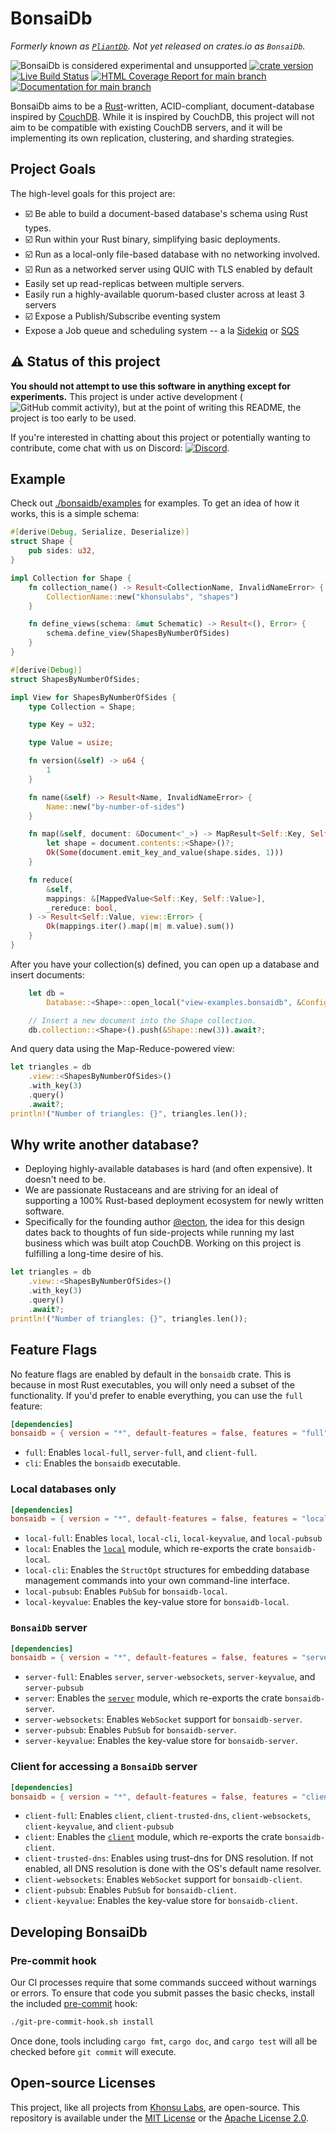 # BonsaiDb

*Formerly known as [`PliantDb`](https://crates.io/crates/pliantdb). Not yet released on crates.io as `BonsaiDb`.*

![BonsaiDb is considered experimental and unsupported](https://img.shields.io/badge/status-experimental-blueviolet)
[![crate version](https://img.shields.io/crates/v/bonsaidb.svg)](https://crates.io/crates/bonsaidb)
[![Live Build Status](https://img.shields.io/github/workflow/status/khonsulabs/bonsaidb/Tests/main)](https://github.com/khonsulabs/bonsaidb/actions?query=workflow:Tests)
[![HTML Coverage Report for `main` branch](https://khonsulabs.github.io/bonsaidb/coverage/badge.svg)](https://khonsulabs.github.io/bonsaidb/coverage/)
[![Documentation for `main` branch](https://img.shields.io/badge/docs-main-informational)](https://khonsulabs.github.io/bonsaidb/main/bonsaidb/)

BonsaiDb aims to be a [Rust](https://rust-lang.org)-written, ACID-compliant, document-database inspired by [CouchDB](https://couchdb.apache.org/). While it is inspired by CouchDB, this project will not aim to be compatible with existing CouchDB servers, and it will be implementing its own replication, clustering, and sharding strategies.

## Project Goals

The high-level goals for this project are:

- ☑️ Be able to build a document-based database's schema using Rust types.
- ☑️ Run within your Rust binary, simplifying basic deployments.
- ☑️ Run as a local-only file-based database with no networking involved.
- ☑️ Run as a networked server using QUIC with TLS enabled by default
- Easily set up read-replicas between multiple servers.
- Easily run a highly-available quorum-based cluster across at least 3 servers
- ☑️ Expose a Publish/Subscribe eventing system
- Expose a Job queue and scheduling system -- a la [Sidekiq](https://sidekiq.org/) or [SQS](https://aws.amazon.com/sqs/)

## ⚠️ Status of this project

**You should not attempt to use this software in anything except for experiments.** This project is under active development (![GitHub commit activity](https://img.shields.io/github/commit-activity/m/khonsulabs/bonsaidb)), but at the point of writing this README, the project is too early to be used.

If you're interested in chatting about this project or potentially wanting to contribute, come chat with us on Discord: [![Discord](https://img.shields.io/discord/578968877866811403)](https://discord.khonsulabs.com/).

## Example

Check out [./bonsaidb/examples](./bonsaidb/examples) for examples. To get an idea of how it works, this is a simple schema:

```rust
#[derive(Debug, Serialize, Deserialize)]
struct Shape {
    pub sides: u32,
}

impl Collection for Shape {
    fn collection_name() -> Result<CollectionName, InvalidNameError> {
        CollectionName::new("khonsulabs", "shapes")
    }

    fn define_views(schema: &mut Schematic) -> Result<(), Error> {
        schema.define_view(ShapesByNumberOfSides)
    }
}

#[derive(Debug)]
struct ShapesByNumberOfSides;

impl View for ShapesByNumberOfSides {
    type Collection = Shape;

    type Key = u32;

    type Value = usize;

    fn version(&self) -> u64 {
        1
    }

    fn name(&self) -> Result<Name, InvalidNameError> {
        Name::new("by-number-of-sides")
    }

    fn map(&self, document: &Document<'_>) -> MapResult<Self::Key, Self::Value> {
        let shape = document.contents::<Shape>()?;
        Ok(Some(document.emit_key_and_value(shape.sides, 1)))
    }

    fn reduce(
        &self,
        mappings: &[MappedValue<Self::Key, Self::Value>],
        _rereduce: bool,
    ) -> Result<Self::Value, view::Error> {
        Ok(mappings.iter().map(|m| m.value).sum())
    }
}
```

After you have your collection(s) defined, you can open up a database and insert documents:

```rust
    let db =
        Database::<Shape>::open_local("view-examples.bonsaidb", &Configuration::default()).await?;

    // Insert a new document into the Shape collection.
    db.collection::<Shape>().push(&Shape::new(3)).await?;
```

And query data using the Map-Reduce-powered view:

```rust
let triangles = db
    .view::<ShapesByNumberOfSides>()
    .with_key(3)
    .query()
    .await?;
println!("Number of triangles: {}", triangles.len());
```

## Why write another database?

- Deploying highly-available databases is hard (and often expensive). It doesn't need to be.
- We are passionate Rustaceans and are striving for an ideal of supporting a 100% Rust-based deployment ecosystem for newly written software.
- Specifically for the founding author [@ecton](https://github.com/ecton), the idea for this design dates back to thoughts of fun side-projects while running my last business which was built atop CouchDB. Working on this project is fulfilling a long-time desire of his.

```rust
let triangles = db
    .view::<ShapesByNumberOfSides>()
    .with_key(3)
    .query()
    .await?;
println!("Number of triangles: {}", triangles.len());
```

## Feature Flags

No feature flags are enabled by default in the `bonsaidb` crate. This is
because in most Rust executables, you will only need a subset of the
functionality. If you'd prefer to enable everything, you can use the `full`
feature:

```toml
[dependencies]
bonsaidb = { version = "*", default-features = false, features = "full" }
```

- `full`: Enables `local-full`, `server-full`, and `client-full`.
- `cli`: Enables the `bonsaidb` executable.

### Local databases only

```toml
[dependencies]
bonsaidb = { version = "*", default-features = false, features = "local-full" }
```

- `local-full`: Enables `local`, `local-cli`, `local-keyvalue`, and
  `local-pubsub`
- `local`: Enables the [`local`](https://dev.bonsaidb.io/main/bonsaidb/local/) module, which re-exports the crate
  `bonsaidb-local`.
- `local-cli`: Enables the `StructOpt` structures for embedding database
  management commands into your own command-line interface.
- `local-pubsub`: Enables `PubSub` for `bonsaidb-local`.
- `local-keyvalue`: Enables the key-value store for `bonsaidb-local`.

### `BonsaiDb` server

```toml
[dependencies]
bonsaidb = { version = "*", default-features = false, features = "server-full" }
```

- `server-full`: Enables `server`, `server-websockets`, `server-keyvalue`,
  and `server-pubsub`
- `server`: Enables the [`server`](https://dev.bonsaidb.io/main/bonsaidb/server/) module, which re-exports the crate
  `bonsaidb-server`.
- `server-websockets`: Enables `WebSocket` support for `bonsaidb-server`.
- `server-pubsub`: Enables `PubSub` for `bonsaidb-server`.
- `server-keyvalue`: Enables the key-value store for `bonsaidb-server`.

### Client for accessing a `BonsaiDb` server

```toml
[dependencies]
bonsaidb = { version = "*", default-features = false, features = "client-full" }
```

- `client-full`: Enables `client`, `client-trusted-dns`,
  `client-websockets`, `client-keyvalue`, and `client-pubsub`
- `client`: Enables the [`client`](https://dev.bonsaidb.io/main/bonsaidb/client/) module, which re-exports the crate
  `bonsaidb-client`.
- `client-trusted-dns`: Enables using trust-dns for DNS resolution. If not
  enabled, all DNS resolution is done with the OS's default name resolver.
- `client-websockets`: Enables `WebSocket` support for `bonsaidb-client`.
- `client-pubsub`: Enables `PubSub` for `bonsaidb-client`.
- `client-keyvalue`: Enables the key-value store for `bonsaidb-client`.

## Developing BonsaiDb

### Pre-commit hook

Our CI processes require that some commands succeed without warnings or errors. To ensure that code you submit passes the basic checks, install the included [pre-commit](./git-pre-commit-hook.sh) hook:

```bash
./git-pre-commit-hook.sh install
```

Once done, tools including `cargo fmt`, `cargo doc`, and `cargo test` will all be checked before `git commit` will execute.

## Open-source Licenses

This project, like all projects from [Khonsu Labs](https://khonsulabs.com/), are open-source. This repository is available under the [MIT License](./LICENSE-MIT) or the [Apache License 2.0](./LICENSE-APACHE).
